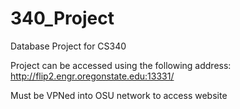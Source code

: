 # 340_Project
Database Project for CS340


Project can be accessed using the following address:
http://flip2.engr.oregonstate.edu:13331/ 

Must be VPNed into OSU network to access website
